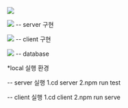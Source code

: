 <img src="https://capsule-render.vercel.app/api?type=slice&color=auto&height=300&section=header&text=Shopping%20SCM&fontSize=90" />

<img src="https://img.shields.io/badge/Node.js-43853D?style=for-the-badge&logo=node.js&logoColor=white"> -- server 구현 </br>

<img src="https://img.shields.io/badge/Vue.js-35495E?style=for-the-badge&logo=vue.js&logoColor=4FC08D"> -- client 구현 </br>

<img src="https://img.shields.io/badge/MySQL-00000F?style=for-the-badge&logo=mysql&logoColor=white"> -- database


*local 실행 환경

  -- server 실행
    1.cd server
    2.npm run test
    
  -- client 실행
    1.cd client
    2.npm run serve



